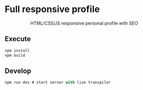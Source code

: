 # Full responsive profile
<p align="center">
  HTML/CSS/JS responsive personal profile with SEO
</p>

## Execute

```js
npm install
npm build
```

## Develop

```js
npm run dev # start server with live transpiler
```
